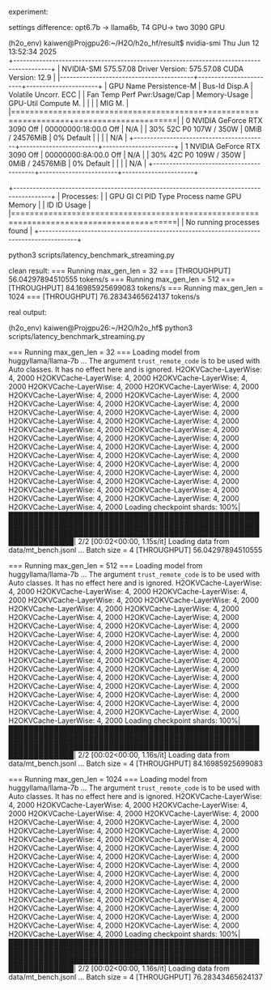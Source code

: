 experiment:

settings difference: opt6.7b -> llama6b, T4 GPU-> two 3090 GPU

(h2o_env) kaiwen@Projgpu26:~/H2O/h2o_hf/result$ nvidia-smi
Thu Jun 12 13:52:34 2025       
+-----------------------------------------------------------------------------------------+
| NVIDIA-SMI 575.57.08              Driver Version: 575.57.08      CUDA Version: 12.9     |
|-----------------------------------------+------------------------+----------------------+
| GPU  Name                 Persistence-M | Bus-Id          Disp.A | Volatile Uncorr. ECC |
| Fan  Temp   Perf          Pwr:Usage/Cap |           Memory-Usage | GPU-Util  Compute M. |
|                                         |                        |               MIG M. |
|=========================================+========================+======================|
|   0  NVIDIA GeForce RTX 3090        Off |   00000000:18:00.0 Off |                  N/A |
| 30%   52C    P0            107W /  350W |       0MiB /  24576MiB |      0%      Default |
|                                         |                        |                  N/A |
+-----------------------------------------+------------------------+----------------------+
|   1  NVIDIA GeForce RTX 3090        Off |   00000000:8A:00.0 Off |                  N/A |
| 30%   42C    P0            109W /  350W |       0MiB /  24576MiB |      0%      Default |
|                                         |                        |                  N/A |
+-----------------------------------------+------------------------+----------------------+
                                                                                         
+-----------------------------------------------------------------------------------------+
| Processes:                                                                              |
|  GPU   GI   CI              PID   Type   Process name                        GPU Memory |
|        ID   ID                                                               Usage      |
|=========================================================================================|
|  No running processes found                                                             |
+-----------------------------------------------------------------------------------------+

python3 scripts/latency_benchmark_streaming.py 

clean result:
=== Running max_gen_len = 32 ===
[THROUGHPUT] 56.04297894510555 tokens/s
=== Running max_gen_len = 512 ===
[THROUGHPUT] 84.16985925699083 tokens/s
=== Running max_gen_len = 1024 ===
[THROUGHPUT] 76.28343465624137 tokens/s

real output:

(h2o_env) kaiwen@Projgpu26:~/H2O/h2o_hf$ python3 scripts/latency_benchmark_streaming.py 


=== Running max_gen_len = 32 ===
Loading model from huggyllama/llama-7b ...
The argument `trust_remote_code` is to be used with Auto classes. It has no effect here and is ignored.
H2OKVCache-LayerWise: 4, 2000
H2OKVCache-LayerWise: 4, 2000
H2OKVCache-LayerWise: 4, 2000
H2OKVCache-LayerWise: 4, 2000
H2OKVCache-LayerWise: 4, 2000
H2OKVCache-LayerWise: 4, 2000
H2OKVCache-LayerWise: 4, 2000
H2OKVCache-LayerWise: 4, 2000
H2OKVCache-LayerWise: 4, 2000
H2OKVCache-LayerWise: 4, 2000
H2OKVCache-LayerWise: 4, 2000
H2OKVCache-LayerWise: 4, 2000
H2OKVCache-LayerWise: 4, 2000
H2OKVCache-LayerWise: 4, 2000
H2OKVCache-LayerWise: 4, 2000
H2OKVCache-LayerWise: 4, 2000
H2OKVCache-LayerWise: 4, 2000
H2OKVCache-LayerWise: 4, 2000
H2OKVCache-LayerWise: 4, 2000
H2OKVCache-LayerWise: 4, 2000
H2OKVCache-LayerWise: 4, 2000
H2OKVCache-LayerWise: 4, 2000
H2OKVCache-LayerWise: 4, 2000
H2OKVCache-LayerWise: 4, 2000
H2OKVCache-LayerWise: 4, 2000
H2OKVCache-LayerWise: 4, 2000
H2OKVCache-LayerWise: 4, 2000
H2OKVCache-LayerWise: 4, 2000
H2OKVCache-LayerWise: 4, 2000
H2OKVCache-LayerWise: 4, 2000
H2OKVCache-LayerWise: 4, 2000
H2OKVCache-LayerWise: 4, 2000
Loading checkpoint shards: 100%|███████████████████████████████████████████████████████████████████████████████████████████████████████████████████████████████████████████████████████████████████| 2/2 [00:02<00:00,  1.15s/it]
Loading data from data/mt_bench.jsonl ...
Batch size = 4
[THROUGHPUT] 56.04297894510555


=== Running max_gen_len = 512 ===
Loading model from huggyllama/llama-7b ...
The argument `trust_remote_code` is to be used with Auto classes. It has no effect here and is ignored.
H2OKVCache-LayerWise: 4, 2000
H2OKVCache-LayerWise: 4, 2000
H2OKVCache-LayerWise: 4, 2000
H2OKVCache-LayerWise: 4, 2000
H2OKVCache-LayerWise: 4, 2000
H2OKVCache-LayerWise: 4, 2000
H2OKVCache-LayerWise: 4, 2000
H2OKVCache-LayerWise: 4, 2000
H2OKVCache-LayerWise: 4, 2000
H2OKVCache-LayerWise: 4, 2000
H2OKVCache-LayerWise: 4, 2000
H2OKVCache-LayerWise: 4, 2000
H2OKVCache-LayerWise: 4, 2000
H2OKVCache-LayerWise: 4, 2000
H2OKVCache-LayerWise: 4, 2000
H2OKVCache-LayerWise: 4, 2000
H2OKVCache-LayerWise: 4, 2000
H2OKVCache-LayerWise: 4, 2000
H2OKVCache-LayerWise: 4, 2000
H2OKVCache-LayerWise: 4, 2000
H2OKVCache-LayerWise: 4, 2000
H2OKVCache-LayerWise: 4, 2000
H2OKVCache-LayerWise: 4, 2000
H2OKVCache-LayerWise: 4, 2000
H2OKVCache-LayerWise: 4, 2000
H2OKVCache-LayerWise: 4, 2000
H2OKVCache-LayerWise: 4, 2000
H2OKVCache-LayerWise: 4, 2000
H2OKVCache-LayerWise: 4, 2000
H2OKVCache-LayerWise: 4, 2000
H2OKVCache-LayerWise: 4, 2000
H2OKVCache-LayerWise: 4, 2000
Loading checkpoint shards: 100%|███████████████████████████████████████████████████████████████████████████████████████████████████████████████████████████████████████████████████████████████████| 2/2 [00:02<00:00,  1.16s/it]
Loading data from data/mt_bench.jsonl ...
Batch size = 4
[THROUGHPUT] 84.16985925699083


=== Running max_gen_len = 1024 ===
Loading model from huggyllama/llama-7b ...
The argument `trust_remote_code` is to be used with Auto classes. It has no effect here and is ignored.
H2OKVCache-LayerWise: 4, 2000
H2OKVCache-LayerWise: 4, 2000
H2OKVCache-LayerWise: 4, 2000
H2OKVCache-LayerWise: 4, 2000
H2OKVCache-LayerWise: 4, 2000
H2OKVCache-LayerWise: 4, 2000
H2OKVCache-LayerWise: 4, 2000
H2OKVCache-LayerWise: 4, 2000
H2OKVCache-LayerWise: 4, 2000
H2OKVCache-LayerWise: 4, 2000
H2OKVCache-LayerWise: 4, 2000
H2OKVCache-LayerWise: 4, 2000
H2OKVCache-LayerWise: 4, 2000
H2OKVCache-LayerWise: 4, 2000
H2OKVCache-LayerWise: 4, 2000
H2OKVCache-LayerWise: 4, 2000
H2OKVCache-LayerWise: 4, 2000
H2OKVCache-LayerWise: 4, 2000
H2OKVCache-LayerWise: 4, 2000
H2OKVCache-LayerWise: 4, 2000
H2OKVCache-LayerWise: 4, 2000
H2OKVCache-LayerWise: 4, 2000
H2OKVCache-LayerWise: 4, 2000
H2OKVCache-LayerWise: 4, 2000
H2OKVCache-LayerWise: 4, 2000
H2OKVCache-LayerWise: 4, 2000
H2OKVCache-LayerWise: 4, 2000
H2OKVCache-LayerWise: 4, 2000
H2OKVCache-LayerWise: 4, 2000
H2OKVCache-LayerWise: 4, 2000
H2OKVCache-LayerWise: 4, 2000
H2OKVCache-LayerWise: 4, 2000
Loading checkpoint shards: 100%|███████████████████████████████████████████████████████████████████████████████████████████████████████████████████████████████████████████████████████████████████| 2/2 [00:02<00:00,  1.16s/it]
Loading data from data/mt_bench.jsonl ...
Batch size = 4
[THROUGHPUT] 76.28343465624137
